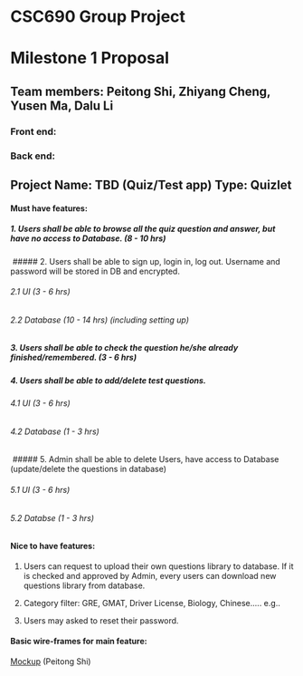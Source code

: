 # CSC690 Group Project
  
# Milestone 1 Proposal

## Team members: Peitong Shi, Zhiyang Cheng, Yusen Ma, Dalu Li
### Front end: 
### Back end:



## Project Name: TBD (Quiz/Test app) Type: Quizlet

#### Must have features:
   
  ##### 1. Users shall be able to browse all the quiz question and answer, but have no access to Database. (8 - 10 hrs)
   
  ##### 2. Users shall be able to sign up, login in, log out. Username and password will be stored in DB and encrypted. 
  ###### 2.1 UI  (3 - 6 hrs)
  ###### 2.2 Database (10 - 14 hrs) (including setting up)
   
  ##### 3. Users shall be able to check the question he/she already finished/remembered. (3 - 6 hrs)
   
  ##### 4. Users shall be able to add/delete test questions. 
 ###### 4.1 UI  (3 - 6 hrs)
 ###### 4.2 Database (1 - 3 hrs)
   
  ##### 5. Admin shall be able to delete Users, have access to Database (update/delete the questions in database)
 ###### 5.1 UI  (3 - 6 hrs)
 ###### 5.2 Databse (1 - 3 hrs)
   
#### Nice to have features:

   1. Users can request to upload their own questions library to database. If it is checked and approved by Admin, every users can download new questions library from database.
   
   2. Category filter: GRE, GMAT, Driver License, Biology, Chinese..... e.g..
   
   3. Users may asked to reset their password. 
   
   
   
   
   
#### Basic wire-frames for main feature: 
[Mockup](Mockup.jpg) (Peitong Shi)
